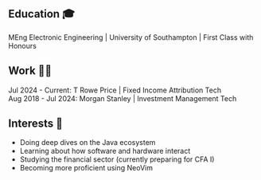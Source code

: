 ## Education 🎓
MEng Electronic Engineering | University of Southampton | First Class with Honours

## Work 🧑‍💻
Jul 2024 - Current: T Rowe Price | Fixed Income Attribution Tech <br>
Aug 2018 - Jul 2024: Morgan Stanley | Investment Management Tech <br>

## Interests 📖
- Doing deep dives on the Java ecosystem
- Learning about how software and hardware interact
- Studying the financial sector (currently preparing for CFA I)
- Becoming more proficient using NeoVim

